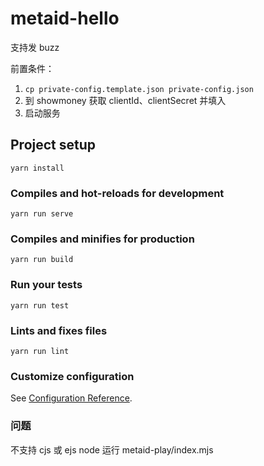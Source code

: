 # metaid-hello 

支持发 buzz

前置条件：
1. `cp private-config.template.json private-config.json`
2. 到 showmoney 获取 clientId、clientSecret 并填入
3. 启动服务

## Project setup
```
yarn install
```

### Compiles and hot-reloads for development
```
yarn run serve
```

### Compiles and minifies for production
```
yarn run build
```

### Run your tests
```
yarn run test
```

### Lints and fixes files
```
yarn run lint
```

### Customize configuration
See [Configuration Reference](https://cli.vuejs.org/config/).


### 问题
不支持 cjs 或 ejs node 运行
metaid-play/index.mjs
